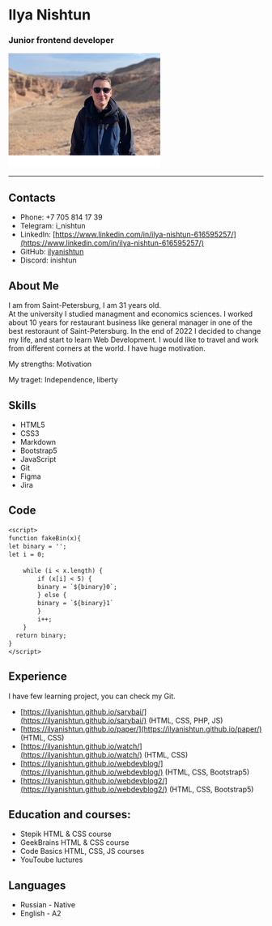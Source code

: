 # Ilya Nishtun
### Junior frontend developer
![Ilya Nishtun](https://raw.githubusercontent.com/ilyanishtun/stage0/gh-pages/assets/img/me.png) 

---

## Contacts
* Phone: +7 705 814 17 39
* Telegram: i_nishtun
* LinkedIn:  [https://www.linkedin.com/in/ilya-nishtun-616595257/](https://www.linkedin.com/in/ilya-nishtun-616595257/)
* GitHub: [ilyanishtun](https://github.com/ilyanishtun)
* Discord: inishtun

## About Me
I am from Saint-Petersburg, I am 31 years old.  
At the university I studied managment and economics sciences. 
I worked about 10 years for restaurant business like general manager in one of the best restoraunt of Saint-Petersburg.
In the end of 2022 I decided to change my life, and start to learn Web Development. I would like to travel and work from different corners at the world.
I have huge motivation. 

My strengths: Motivation

My traget: Independence, liberty

## Skills
* HTML5
* CSS3
* Markdown
* Bootstrap5
* JavaScript
* Git 
* Figma
* Jira

## Code
```
<script>
function fakeBin(x){
let binary = '';
let i = 0;

    while (i < x.length) {
        if (x[i] < 5) {
        binary = `${binary}0`;
        } else {
        binary = `${binary}1`
        }
        i++;
    }
  return binary;
}
</script>
```
## Experience
I have few learning project, you can check my Git. 
* [https://ilyanishtun.github.io/sarybai/](https://ilyanishtun.github.io/sarybai/) (HTML, CSS, PHP, JS)
* [https://ilyanishtun.github.io/paper/](https://ilyanishtun.github.io/paper/) (HTML, CSS)
* [https://ilyanishtun.github.io/watch/](https://ilyanishtun.github.io/watch/) (HTML, CSS)
* [https://ilyanishtun.github.io/webdevblog/](https://ilyanishtun.github.io/webdevblog/) (HTML, CSS, Bootstrap5)
* [https://ilyanishtun.github.io/webdevblog2/](https://ilyanishtun.github.io/webdevblog2/) (HTML, CSS, Bootstrap5)

## Education and courses:
* Stepik HTML & CSS course
* GeekBrains HTML & CSS course
* Code Basics HTML, CSS, JS courses
* YouToube luctures

## Languages
* Russian - Native
* English - A2 

